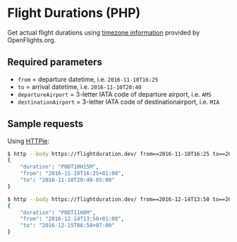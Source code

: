 # Flight Durations (PHP)

Get actual flight durations using [timezone information](https://openflights.org/data.html) provided by OpenFlights.org.

## Required parameters

* `from` = departure datetime, i.e. `2016-11-10T16:25`
* `to` = arrival datetime, i.e. `2016-11-10T20:40`
* `departureAirport` = 3-letter IATA code of departure airport, i.e. `AMS`
* `destinationAirport` =  3-letter IATA code of destinationairport, i.e. `MIA`

## Sample requests

Using [HTTPie](https://httpie.org):

```bash
$ http --body https://flightduration.dev/ from==2016-11-10T16:25 to==2016-11-10T20:40 departureAirport==AMS destinationAirport==MIA
{
    "duration": "P0DT10H15M",
    "from": "2016-11-10T16:25+01:00",
    "to": "2016-11-10T20:40-05:00"
}

$ http --body https://flightduration.dev/ from==2016-12-14T13:50 to==2016-12-15T06:50 departureAirport==ZRH destinationAirport==HKT
{
    "duration": "P0DT11H0M",
    "from": "2016-12-14T13:50+01:00",
    "to": "2016-12-15T06:50+07:00"
}
```
